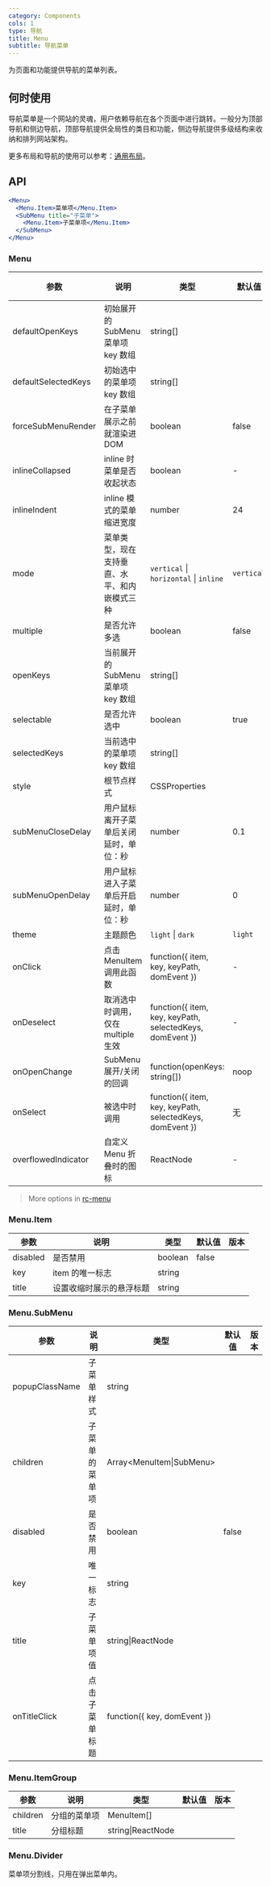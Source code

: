 ```yaml
---
category: Components
cols: 1
type: 导航
title: Menu
subtitle: 导航菜单
---
```


为页面和功能提供导航的菜单列表。

## 何时使用

导航菜单是一个网站的灵魂，用户依赖导航在各个页面中进行跳转。一般分为顶部导航和侧边导航，顶部导航提供全局性的类目和功能，侧边导航提供多级结构来收纳和排列网站架构。

更多布局和导航的使用可以参考：[通用布局](/components/layout)。

## API

```jsx
<Menu>
  <Menu.Item>菜单项</Menu.Item>
  <SubMenu title="子菜单">
    <Menu.Item>子菜单项</Menu.Item>
  </SubMenu>
</Menu>
```

### Menu

| 参数 | 说明 | 类型 | 默认值 | 版本 |
| --- | --- | --- | --- | --- |
| defaultOpenKeys | 初始展开的 SubMenu 菜单项 key 数组 | string\[] |  |  |
| defaultSelectedKeys | 初始选中的菜单项 key 数组 | string\[] |  |  |
| forceSubMenuRender | 在子菜单展示之前就渲染进 DOM | boolean | false |  |
| inlineCollapsed | inline 时菜单是否收起状态 | boolean | - |  |
| inlineIndent | inline 模式的菜单缩进宽度 | number | 24 |  |
| mode | 菜单类型，现在支持垂直、水平、和内嵌模式三种 | `vertical` \| `horizontal` \| `inline` | `vertical` |  |
| multiple | 是否允许多选 | boolean | false |  |
| openKeys | 当前展开的 SubMenu 菜单项 key 数组 | string\[] |  |  |
| selectable | 是否允许选中 | boolean | true |  |
| selectedKeys | 当前选中的菜单项 key 数组 | string\[] |  |  |
| style | 根节点样式 | CSSProperties |  |  |
| subMenuCloseDelay | 用户鼠标离开子菜单后关闭延时，单位：秒 | number | 0.1 |  |
| subMenuOpenDelay | 用户鼠标进入子菜单后开启延时，单位：秒 | number | 0 |  |
| theme | 主题颜色 | `light` \| `dark` | `light` |  |
| onClick | 点击 MenuItem 调用此函数 | function({ item, key, keyPath, domEvent }) | - |  |
| onDeselect | 取消选中时调用，仅在 multiple 生效 | function({ item, key, keyPath, selectedKeys, domEvent }) | - |  |
| onOpenChange | SubMenu 展开/关闭的回调 | function(openKeys: string\[]) | noop |  |
| onSelect | 被选中时调用 | function({ item, key, keyPath, selectedKeys, domEvent }) | 无   |  |
| overflowedIndicator | 自定义 Menu 折叠时的图标 | ReactNode | - |  |

> More options in [rc-menu](https://github.com/react-component/menu#api)

### Menu.Item

| 参数     | 说明                     | 类型    | 默认值 | 版本 |
| -------- | ------------------------ | ------- | ------ | ---- |
| disabled | 是否禁用                 | boolean | false  |      |
| key      | item 的唯一标志          | string  |        |      |
| title    | 设置收缩时展示的悬浮标题 | string  |        |      |

### Menu.SubMenu

| 参数           | 说明           | 类型                        | 默认值 | 版本 |
| -------------- | -------------- | --------------------------- | ------ | ---- |
| popupClassName | 子菜单样式     | string                      |        |      |
| children       | 子菜单的菜单项 | Array&lt;MenuItem\|SubMenu> |        |      |
| disabled       | 是否禁用       | boolean                     | false  |      |
| key            | 唯一标志       | string                      |        |      |
| title          | 子菜单项值     | string\|ReactNode           |        |      |
| onTitleClick   | 点击子菜单标题 | function({ key, domEvent }) |        |      |

### Menu.ItemGroup

| 参数     | 说明         | 类型              | 默认值 | 版本 |
| -------- | ------------ | ----------------- | ------ | ---- |
| children | 分组的菜单项 | MenuItem\[]       |        |      |
| title    | 分组标题     | string\|ReactNode |        |      |

### Menu.Divider

菜单项分割线，只用在弹出菜单内。
